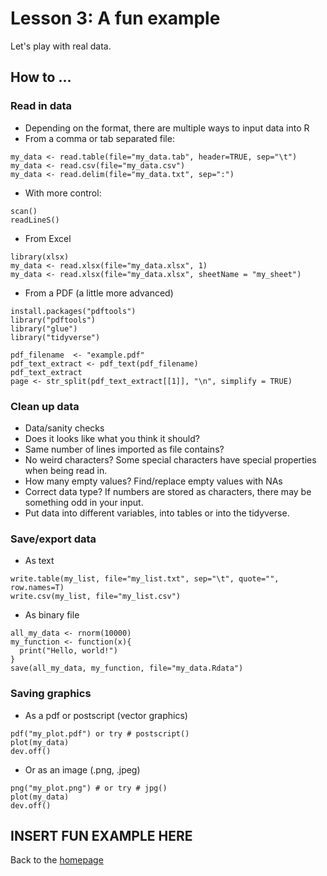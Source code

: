 # Lesson 3: A fun example
Let's play with real data.

## How to ... 
### Read in data
- Depending on the format, there are multiple ways to input data into R  
- From a comma or tab separated file:
```
my_data <- read.table(file="my_data.tab", header=TRUE, sep="\t")
my_data <- read.csv(file="my_data.csv")
my_data <- read.delim(file="my_data.txt", sep=":")
```
- With more control: 
```
scan()
readLineS()
```
- From Excel 
```
library(xlsx)
my_data <- read.xlsx(file="my_data.xlsx", 1)
my_data <- read.xlsx(file="my_data.xlsx", sheetName = "my_sheet")
```
- From a PDF (a little more advanced)
```
install.packages("pdftools")
library("pdftools")
library("glue")
library("tidyverse")

pdf_filename  <- "example.pdf"
pdf_text_extract <- pdf_text(pdf_filename)
pdf_text_extract
page <- str_split(pdf_text_extract[[1]], "\n", simplify = TRUE)
``` 


### Clean up data
- Data/sanity checks
- Does it looks like what you think it should? 
- Same number of lines imported as file contains? 
- No weird characters? Some special characters have special properties when being read in. 
- How many empty values? Find/replace empty values with NAs 
- Correct data type? If numbers are stored as characters, there may be something odd in your input. 
- Put data into different variables, into tables or into the tidyverse. 

### Save/export data
- As text 
```
write.table(my_list, file="my_list.txt", sep="\t", quote="", row.names=T)
write.csv(my_list, file="my_list.csv")
```
- As binary file
```
all_my_data <- rnorm(10000) 
my_function <- function(x){ 
  print("Hello, world!") 
}
save(all_my_data, my_function, file="my_data.Rdata")
```
### Saving graphics 
- As a pdf or postscript (vector graphics) 
```
pdf("my_plot.pdf") or try # postscript()  
plot(my_data)
dev.off() 
```
- Or as an image (.png, .jpeg)
```
png("my_plot.png") # or try # jpg() 
plot(my_data)
dev.off() 
```

## INSERT FUN EXAMPLE HERE 
  

Back to the [homepage](../README.md)
